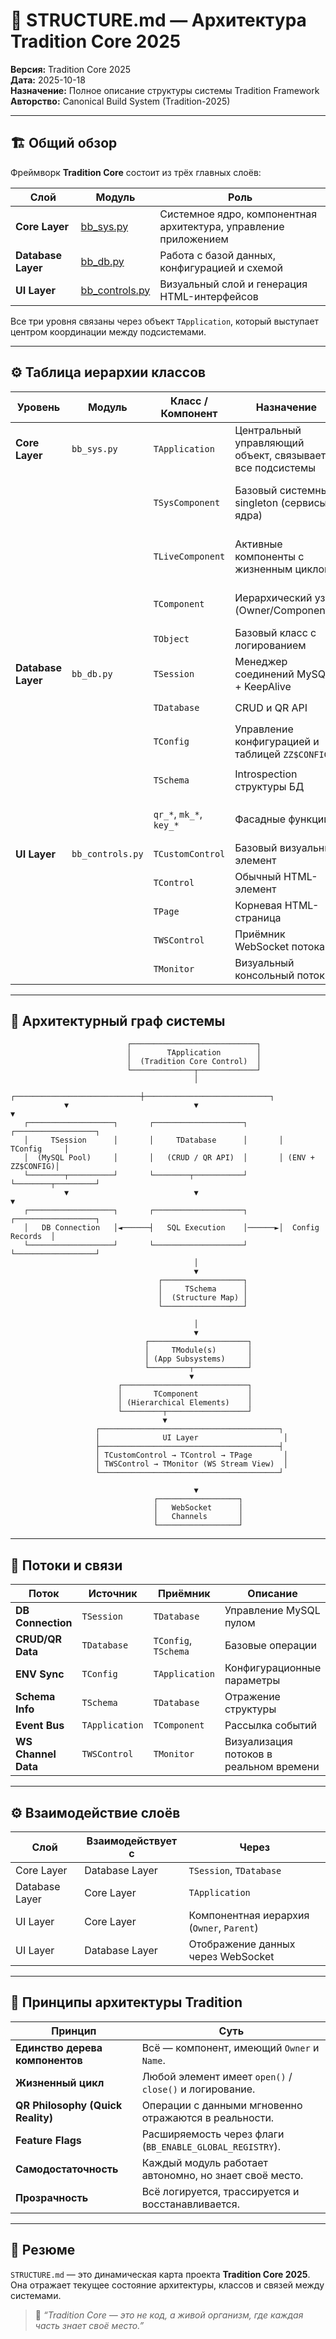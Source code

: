 # 🧭 STRUCTURE.md — Архитектура Tradition Core 2025

**Версия:** Tradition Core 2025  
**Дата:** 2025-10-18  
**Назначение:** Полное описание структуры системы Tradition Framework  
**Авторство:** Canonical Build System (Tradition-2025)

---

## 🏗 Общий обзор

Фреймворк **Tradition Core** состоит из трёх главных слоёв:

| Слой | Модуль | Роль |
|-------|--------|------|
| **Core Layer** | [bb_sys.py](./bb_sys.md) | Системное ядро, компонентная архитектура, управление приложением |
| **Database Layer** | [bb_db.py](./bb_db.md) | Работа с базой данных, конфигурацией и схемой |
| **UI Layer** | [bb_controls.py](./bb_controls.md) | Визуальный слой и генерация HTML-интерфейсов |


Все три уровня связаны через объект `TApplication`, который выступает центром координации между подсистемами.

---

## ⚙️ Таблица иерархии классов

| Уровень | Модуль | Класс / Компонент | Назначение | Взаимосвязи |
|----------|---------|-------------------|-------------|--------------|
| **Core Layer** | `bb_sys.py` | `TApplication` | Центральный управляющий объект, связывает все подсистемы | Управляет Session, Database, Config, Schema |
|  |  | `TSysComponent` | Базовый системный singleton (сервисы ядра) | Родитель `TSession`, `TDatabase`, `TConfig`, `TSchema` |
|  |  | `TLiveComponent` | Активные компоненты с жизненным циклом | Родитель для модулей и системных классов |
|  |  | `TComponent` | Иерархический узел (Owner/Components) | Родитель для всех контролов и систем |
|  |  | `TObject` | Базовый класс с логированием | Основа всего фреймворка |
| **Database Layer** | `bb_db.py` | `TSession` | Менеджер соединений MySQL + KeepAlive | Используется `TDatabase` |
|  |  | `TDatabase` | CRUD и QR API | Работает через `TSession` |
|  |  | `TConfig` | Управление конфигурацией и таблицей `ZZ$CONFIG` | Использует `TDatabase.qr_fou` |
|  |  | `TSchema` | Introspection структуры БД | Использует `qr("SHOW TABLES")` |
|  |  | `qr_*`, `mk_*`, `key_*` | Фасадные функции | Упрощают доступ из внешнего кода |
| **UI Layer** | `bb_controls.py` | `TCustomControl` | Базовый визуальный элемент | Наследует `TComponent` |
|  |  | `TControl` | Обычный HTML-элемент | Используется внутри страниц |
|  |  | `TPage` | Корневая HTML-страница | Формирует `<html><body>` |
|  |  | `TWSControl` | Приёмник WebSocket потока | Получает real-time данные |
|  |  | `TMonitor` | Визуальный консольный поток | Наследует `TWSControl` |

---

## 🧭 Архитектурный граф системы

```
                          ┌────────────────────────────┐
                          │        TApplication        │
                          │  (Tradition Core Control)  │
                          └──────────────┬─────────────┘
                                         │
            ┌────────────────────────────┼────────────────────────────┐
            ▼                            ▼                            ▼
   ┌───────────────────┐       ┌────────────────────┐       ┌──────────────────┐
   │     TSession      │       │     TDatabase      │       │      TConfig     │
   │  (MySQL Pool)     │       │   (CRUD / QR API)  │       │ (ENV + ZZ$CONFIG)│
   └────────┬──────────┘       └────────┬───────────┘       └────────┬─────────┘
            ▼                            ▼                            ▼
   ┌───────────────────┐       ┌────────────────────┐       ┌──────────────────┐
   │   DB Connection   │◄──────┤   SQL Execution    │──────►│  Config Records  │
   └───────────────────┘       └────────────────────┘       └──────────────────┘
                                         │
                                         ▼
                                 ┌──────────────────┐
                                 │     TSchema      │
                                 │  (Structure Map) │
                                 └──────────────────┘

                                         │
                                         ▼
                              ┌──────────────────────┐
                              │     TModule(s)       │
                              │ (App Subsystems)     │
                              └─────────┬────────────┘
                                        ▼
                        ┌────────────────────────────┐
                        │       TComponent           │
                        │ (Hierarchical Elements)    │
                        └─────────┬──────────────────┘
                                  ▼
                   ┌────────────────────────────────────────┐
                   │              UI Layer                   │
                   ├────────────────────────────────────────┤
                   │ TCustomControl → TControl → TPage       │
                   │ TWSControl → TMonitor (WS Stream View)  │
                   └────────────────────────────────────────┘

                                         ▼
                                ┌──────────────────┐
                                │   WebSocket      │
                                │   Channels       │
                                └──────────────────┘
```

---

## 🔁 Потоки и связи

| Поток | Источник | Приёмник | Описание |
|--------|-----------|-----------|-----------|
| **DB Connection** | `TSession` | `TDatabase` | Управление MySQL пулом |
| **CRUD/QR Data** | `TDatabase` | `TConfig`, `TSchema` | Базовые операции |
| **ENV Sync** | `TConfig` | `TApplication` | Конфигурационные параметры |
| **Schema Info** | `TSchema` | `TDatabase` | Отражение структуры |
| **Event Bus** | `TApplication` | `TComponent` | Рассылка событий |
| **WS Channel Data** | `TWSControl` | `TMonitor` | Визуализация потоков в реальном времени |

---

## ⚙️ Взаимодействие слоёв

| Слой | Взаимодействует с | Через |
|-------|--------------------|--------|
| Core Layer | Database Layer | `TSession`, `TDatabase` |
| Database Layer | Core Layer | `TApplication` |
| UI Layer | Core Layer | Компонентная иерархия (`Owner`, `Parent`) |
| UI Layer | Database Layer | Отображение данных через WebSocket |

---

## 🧩 Принципы архитектуры Tradition

| Принцип | Суть |
|----------|------|
| **Единство дерева компонентов** | Всё — компонент, имеющий `Owner` и `Name`. |
| **Жизненный цикл** | Любой элемент имеет `open()` / `close()` и логирование. |
| **QR Philosophy (Quick Reality)** | Операции с данными мгновенно отражаются в реальности. |
| **Feature Flags** | Расширяемость через флаги (`BB_ENABLE_GLOBAL_REGISTRY`). |
| **Самодостаточность** | Каждый модуль работает автономно, но знает своё место. |
| **Прозрачность** | Всё логируется, трассируется и восстанавливается. |

---

## 📜 Резюме

`STRUCTURE.md` — это динамическая карта проекта **Tradition Core 2025**.  
Она отражает текущее состояние архитектуры, классов и связей между системами.

> 💬 *“Tradition Core — это не код, а живой организм, где каждая часть знает своё место.”*
